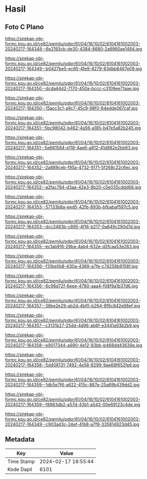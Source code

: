 # Hasil

## Foto C Plano

https://sirekap-obj-formc.kpu.go.id/ce82/pemilu/pdpr/61/04/16/10/02/6104161002003-20240217-164348--6e2193cb-de30-4384-8680-2a6960ae1484.jpg

https://sirekap-obj-formc.kpu.go.id/ce82/pemilu/pdpr/61/04/16/10/02/6104161002003-20240217-164349--b0427be5-ec65-4fe9-8279-83dbb8467e09.jpg

https://sirekap-obj-formc.kpu.go.id/ce82/pemilu/pdpr/61/04/16/10/02/6104161002003-20240217-164350--dcda44d2-7170-450a-bccc-c3109ee71aae.jpg

https://sirekap-obj-formc.kpu.go.id/ce82/pemilu/pdpr/61/04/16/10/02/6104161002003-20240217-164350--15acc3c1-a9c7-45c9-98f0-64edde067caf.jpg

https://sirekap-obj-formc.kpu.go.id/ce82/pemilu/pdpr/61/04/16/10/02/6104161002003-20240217-164351--5bc98042-b462-4a56-a185-b47e5a82b245.jpg

https://sirekap-obj-formc.kpu.go.id/ce82/pemilu/pdpr/61/04/16/10/02/6104161002003-20240217-164351--5e681584-e118-4ae6-a912-41d882e2bb63.jpg

https://sirekap-obj-formc.kpu.go.id/ce82/pemilu/pdpr/61/04/16/10/02/6104161002003-20240217-164352--2a889ceb-f95a-4732-9171-5f268c22c6ec.jpg

https://sirekap-obj-formc.kpu.go.id/ce82/pemilu/pdpr/61/04/16/10/02/6104161002003-20240217-164352--a2fac784-d3aa-42e3-8b20-c5e035cddd68.jpg

https://sirekap-obj-formc.kpu.go.id/ce82/pemilu/pdpr/61/04/16/10/02/6104161002003-20240217-164353--57133b8a-eed5-42fb-893b-bfbabaf597c5.jpg

https://sirekap-obj-formc.kpu.go.id/ce82/pemilu/pdpr/61/04/16/10/02/6104161002003-20240217-164353--dcc2483b-c895-4f16-b217-0a849c290d7d.jpg

https://sirekap-obj-formc.kpu.go.id/ce82/pemilu/pdpr/61/04/16/10/02/6104161002003-20240217-164355--ec1ab916-29ba-4ab4-832e-d2fcaa53e283.jpg

https://sirekap-obj-formc.kpu.go.id/ce82/pemilu/pdpr/61/04/16/10/02/6104161002003-20240217-164356--f31be0b8-430a-4369-a7fe-c74258b9158f.jpg

https://sirekap-obj-formc.kpu.go.id/ce82/pemilu/pdpr/61/04/16/10/02/6104161002003-20240217-164356--6c98d72f-6eee-4780-aaa4-f08f9a1b37d6.jpg

https://sirekap-obj-formc.kpu.go.id/ce82/pemilu/pdpr/61/04/16/10/02/6104161002003-20240217-164357--38be2e29-ab2d-4bf0-b264-8f6c842e98ef.jpg

https://sirekap-obj-formc.kpu.go.id/ce82/pemilu/pdpr/61/04/16/10/02/6104161002003-20240217-164357--c3131b27-25dd-4d96-ab6f-e3441a93b2b9.jpg

https://sirekap-obj-formc.kpu.go.id/ce82/pemilu/pdpr/61/04/16/10/02/6104161002003-20240217-164358--e9017344-a690-4e12-83bb-b468dd43639e.jpg

https://sirekap-obj-formc.kpu.go.id/ce82/pemilu/pdpr/61/04/16/10/02/6104161002003-20240217-164358--5d408131-7492-4e58-8299-9ae68f652fe6.jpg

https://sirekap-obj-formc.kpu.go.id/ce82/pemilu/pdpr/61/04/16/10/02/6104161002003-20240217-164359--1db5e7f6-a622-415c-887e-25a69b439dd2.jpg

https://sirekap-obj-formc.kpu.go.id/ce82/pemilu/pdpr/61/04/16/10/02/6104161002003-20240217-164359--f8983db2-a57d-43b1-a543-00e69123c4de.jpg

https://sirekap-obj-formc.kpu.go.id/ce82/pemilu/pdpr/61/04/16/10/02/6104161002003-20240217-164349--c903ad3c-24ef-41b8-a7f9-335814923d45.jpg


## Metadata

| Key        | Value               |
| ---------- | ------------------- |
| Time Stamp | 2024-02-17 16:55:44 |
| Kode Dapil | 6101                |



